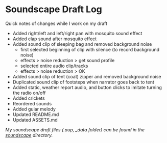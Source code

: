 # Soundscape Draft Log

Quick notes of changes while I work on my draft
- Added right/left and left/right pan with mosquito sound effect
- Added clap sound after mosquito effect
- Added sound clip of sleeping bag and removed background noise
  - first selected beginning of clip with silence (to record background noise)
  - effects > noise reduction > get sound profile
  - selected entire audio clip/tracks
  - effects > noise reduction > OK
- Added sound clip of tent (coat) zipper and removed background noise
- Duplicated sound clip of footsteps when narrator goes back to tent
- Added static, weather report audio, and button clicks to imitate turning the radio on/off
- Added crickets
- Reordered sounds
- Added guiar melody
- Updated README.md
- Updated ASSETS.md



*My soundscape draft files (.aup, _data folder) can be found in the [soundscape](https://github.com/cmgo412/soundscape2021spring/tree/master/soundscape) directory.*
